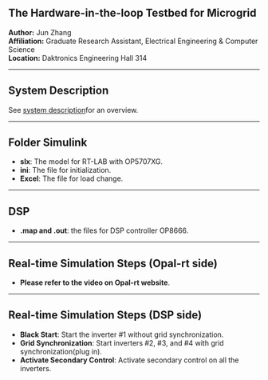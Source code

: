 ## The Hardware-in-the-loop Testbed for Microgrid
**Author:** Jun Zhang  
**Affiliation:** Graduate Research Assistant, Electrical Engineering & Computer Science  
**Location:** Daktronics Engineering Hall 314  

---

## System Description
See [system description](https://junzhang111.github.io/HIL_Microgrid_OPAL-RT/)for an overview.

---

## Folder Simulink
- **slx**: The model for RT-LAB with OP5707XG.
- **ini**: The file for initialization.
- **Excel**: The file for load change.

---

## DSP
- **.map and .out**: the files for DSP controller OP8666.

---
## Real-time Simulation Steps (Opal-rt side)
- **Please refer to the video on Opal-rt website**. 
---
## Real-time Simulation Steps (DSP side)
- **Black Start**: Start the inverter #1 without grid synchronization.
- **Grid Synchronization**: Start inverters #2, #3, and #4 with grid synchronization(plug in).
- **Activate Secondary Control**: Activate secondary control on all the inverters.

